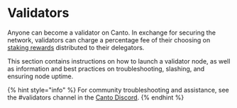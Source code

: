 # Validators

Anyone can become a validator on Canto. In exchange for securing the network, validators can charge a percentage fee of their choosing on [staking rewards](../../user-guides/staking.md) distributed to their delegators.

This section contains instructions on how to launch a validator node, as well as information and best practices on troubleshooting, slashing, and ensuring node uptime.

{% hint style="info" %}
For community troubleshooting and assistance, see the #validators channel in the [Canto Discord](https://discord.gg/canto).
{% endhint %}
